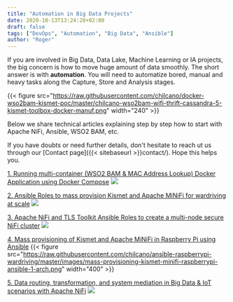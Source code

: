 ```yaml
---
title: "Automation in Big Data Projects"
date: 2020-10-13T13:24:28+02:00
draft: false
tags: ["DevOps", "Automation", "Big Data", "Ansible"]
author: "Roger"
---
```


If you are involved in Big Data, Data Lake, Machine Learning or IA projects, the big concern is how to move huge amount of data smoothly. The short answer is with **automation**. You will need to automatize bored, manual and heavy tasks along the Capture, Store and Analysis stages. 

{{< figure src="https://raw.githubusercontent.com/chilcano/docker-wso2bam-kismet-poc/master/chilcano-wso2bam-wifi-thrift-cassandra-5-kismet-toolbox-docker-manuf.png" width="240" >}}

Below we share technical articles explaining step by step how to start with Apache NiFi, Ansible, WSO2 BAM, etc.

<!--more-->

If you have doubts or need further details, don't hesitate to reach ut us through our [Contact page]({{< sitebaseurl >}}contact/).
Hope this helps you. 

[1. Running multi-container (WSO2 BAM & MAC Address Lookup) Docker Application using Docker Compose](https://holisticsecurity.wordpress.com/2016/03/09/running-multi-container-wso2-bam-mac-address-lookup-docker-application-using-docker-compose/)
![](https://holisticsecurity.files.wordpress.com/2017/03/mass-provisioning-kismet-minifi-raspberrypi-ansible-2-pkg.png?w=400)

[2. Ansible Roles to mass provision Kismet and Apache MiNiFi for wardriving at scale](https://holisticsecurity.wordpress.com/2017/03/29/my-3-ansible-roles-to-mass-provision-kismet-and-apache-minifi-for-wardriving-at-scale/)
![](https://holisticsecurity.files.wordpress.com/2017/03/mass-provisioning-kismet-minifi-raspberrypi-ansible-2-pkg.png?w=400)

[3. Apache NiFi and TLS Toolkit Ansible Roles to create a multi-node secure NiFi cluster](https://holisticsecurity.wordpress.com/2017/05/17/apache-nifi-and-tls-toolkit-ansible-roles-to-create-a-multi-node-secure-nifi-cluster/)
![](https://holisticsecurity.files.wordpress.com/2017/05/nifi-multi-node-ansible-automation.png?w=400)

[4. Mass provisioning of Kismet and Apache MiNiFi in Raspberry Pi using Ansible](https://holisticsecurity.wordpress.com/2017/03/20/mass-provisioning-of-kismet-and-apache-minifi-in-raspberry-pi-using-ansible/)
{{< figure src="https://raw.githubusercontent.com/chilcano/ansible-raspberrypi-wardriving/master/images/mass-provisioning-kismet-minifi-raspberrypi-ansible-1-arch.png" width="400" >}}

[5. Data routing, transformation, and system mediation in Big Data & IoT scenarios with Apache NiFi](https://holisticsecurity.wordpress.com/2016/12/02/data-routing-transformation-and-system-mediation-in-big-data-iot-scenarios-with-apache-nifi/)
![](https://holisticsecurity.files.wordpress.com/2016/12/01-wifi-traffic-capture-wso2-bam.png?w=400)
